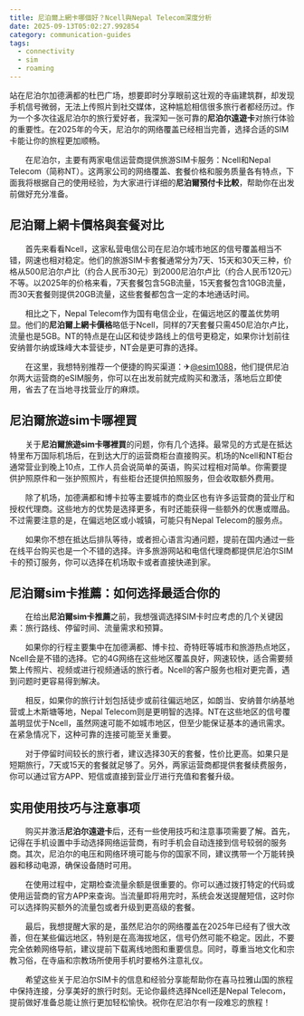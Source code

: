```yaml
---
title: 尼泊爾上網卡哪個好？Ncell與Nepal Telecom深度分析
date: 2025-09-13T05:02:27.992854
category: communication-guides
tags:
  - connectivity
  - sim
  - roaming
---
```


站在尼泊尔加德满都的杜巴广场，想要即时分享眼前这壮观的寺庙建筑群，却发现手机信号微弱，无法上传照片到社交媒体，这种尴尬相信很多旅行者都经历过。作为一个多次往返尼泊尔的旅行爱好者，我深知一张可靠的**尼泊尔遠遊卡**对旅行体验的重要性。在2025年的今天，尼泊尔的网络覆盖已经相当完善，选择合适的SIM卡能让你的旅程更加顺畅。

　　在尼泊尔，主要有两家电信运营商提供旅游SIM卡服务：Ncell和Nepal Telecom（简称NT）。这两家公司的网络覆盖、套餐价格和服务质量各有特点，下面我将根据自己的使用经验，为大家进行详细的**尼泊爾預付卡比較**，帮助你在出发前做好充分准备。

## 尼泊爾上網卡價格與套餐对比

　　首先来看看Ncell，这家私营电信公司在尼泊尔城市地区的信号覆盖相当不错，网速也相对稳定。他们的旅游SIM卡套餐通常分为7天、15天和30天三种，价格从500尼泊尔卢比（约合人民币30元）到2000尼泊尔卢比（约合人民币120元）不等。以2025年的价格来看，7天套餐包含5GB流量，15天套餐包含10GB流量，而30天套餐则提供20GB流量，这些套餐都包含一定的本地通话时间。

　　相比之下，Nepal Telecom作为国有电信企业，在偏远地区的覆盖优势明显。他们的**尼泊爾上網卡價格**略低于Ncell，同样的7天套餐只需450尼泊尔卢比，流量也是5GB。NT的特点是在山区和徒步路线上的信号更稳定，如果你计划前往安纳普尔纳或珠峰大本营徒步，NT会是更可靠的选择。

　　在这里，我想特别推荐一个便捷的购买渠道：✈[@esim1088](https://t.me/s/esim1088)，他们提供尼泊尔两大运营商的eSIM服务，你可以在出发前就完成购买和激活，落地后立即使用，省去了在当地寻找营业厅的麻烦。

## 尼泊爾旅遊sim卡哪裡買

　　关于**尼泊爾旅遊sim卡哪裡買**的问题，你有几个选择。最常见的方式是在抵达特里布万国际机场后，在到达大厅的运营商柜台直接购买。机场的Ncell和NT柜台通常营业到晚上10点，工作人员会说简单的英语，购买过程相对简单。你需要提供护照原件和一张护照照片，有些柜台还提供拍照服务，但会收取额外费用。

　　除了机场，加德满都和博卡拉等主要城市的商业区也有许多运营商的营业厅和授权代理商。这些地方的优势是选择更多，有时还能获得一些额外的优惠或赠品。不过需要注意的是，在偏远地区或小城镇，可能只有Nepal Telecom的服务点。

　　如果你不想在抵达后排队等待，或者担心语言沟通问题，提前在国内通过一些在线平台购买也是一个不错的选择。许多旅游网站和电信代理商都提供尼泊尔SIM卡的预订服务，你可以选择在机场取卡或者直接快递到家。

## 尼泊爾sim卡推薦：如何选择最适合你的

　　在给出**尼泊爾sim卡推薦**之前，我想强调选择SIM卡时应考虑的几个关键因素：旅行路线、停留时间、流量需求和预算。

　　如果你的行程主要集中在加德满都、博卡拉、奇特旺等城市和旅游热点地区，Ncell会是不错的选择。它的4G网络在这些地区覆盖良好，网速较快，适合需要频繁上传照片、视频或进行视频通话的旅行者。Ncell的客户服务也相对更完善，遇到问题时更容易得到解决。

　　相反，如果你的旅行计划包括徒步或前往偏远地区，如朗当、安纳普尔纳基地营或上木斯塘等地，Nepal Telecom则是更明智的选择。NT在这些地区的信号覆盖明显优于Ncell，虽然网速可能不如城市地区，但至少能保证基本的通讯需求。在紧急情况下，这种可靠的连接可能至关重要。

　　对于停留时间较长的旅行者，建议选择30天的套餐，性价比更高。如果只是短期旅行，7天或15天的套餐就足够了。另外，两家运营商都提供套餐续费服务，你可以通过官方APP、短信或直接到营业厅进行充值和套餐升级。

## 实用使用技巧与注意事项

　　购买并激活**尼泊尔遠遊卡**后，还有一些使用技巧和注意事项需要了解。首先，记得在手机设置中手动选择网络运营商，有时手机会自动连接到信号较弱的服务商。其次，尼泊尔的电压和网络环境可能与你的国家不同，建议携带一个万能转换器和移动电源，确保设备随时可用。

　　在使用过程中，定期检查流量余额是很重要的。你可以通过拨打特定的代码或使用运营商的官方APP来查询。当流量即将用完时，系统会发送提醒短信，这时你可以选择购买额外的流量包或者升级到更高级的套餐。

　　最后，我想提醒大家的是，虽然尼泊尔的网络覆盖在2025年已经有了很大改善，但在某些偏远地区，特别是在高海拔地区，信号仍然可能不稳定。因此，不要完全依赖网络导航，建议提前下载离线地图和重要信息。同时，尊重当地文化和宗教习俗，在寺庙和宗教场所使用手机时要格外注意礼仪。

　　希望这些关于尼泊尔SIM卡的信息和经验分享能帮助你在喜马拉雅山国的旅程中保持连接，分享美好的旅行时刻。无论你最终选择Ncell还是Nepal Telecom，提前做好准备总能让旅行更加轻松愉快。祝你在尼泊尔有一段难忘的旅程！